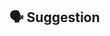 ﻿---
name: 🗣 Suggestion
about: For your Ideas or Requests
---

## 🗣 Suggestion
<!-- Describe your Suggestion/Idea in detail. -->

<!-- Attach Screenshots and Drawings if needed. -->

